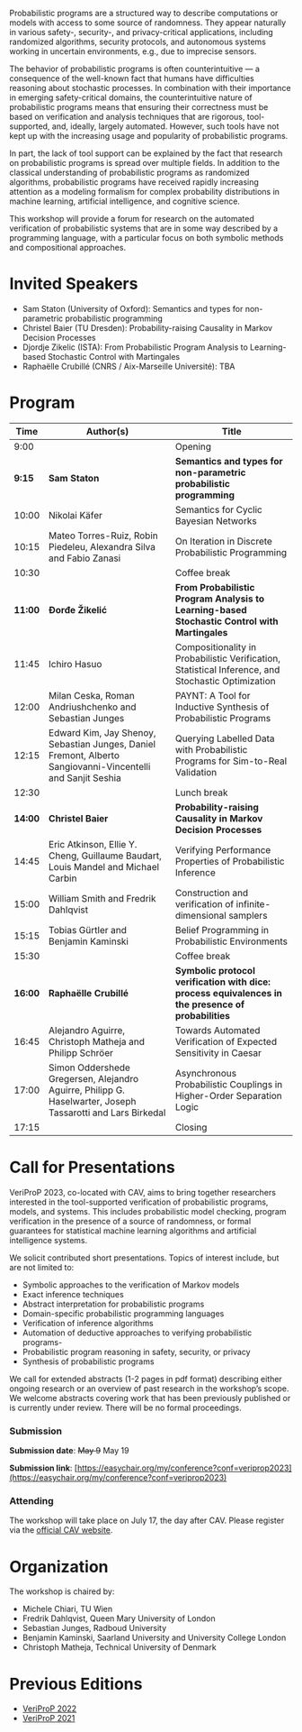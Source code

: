 Probabilistic programs are a structured way to describe computations or models with access to some source of randomness. They appear naturally in various safety-, security-, and privacy-critical applications, including randomized algorithms, security protocols, and autonomous systems working in uncertain environments, e.g., due to imprecise sensors. 

The behavior of probabilistic programs is often counterintuitive — a consequence of the well-known fact that humans have difficulties reasoning about stochastic processes. In combination with their importance in emerging safety-critical domains, the counterintuitive nature of probabilistic programs means that ensuring their correctness must be based on verification and analysis techniques that are rigorous, tool-supported, and, ideally, largely automated. However, such tools have not kept up with the increasing usage and popularity of probabilistic programs.

In part, the lack of tool support can be explained by the fact that research on probabilistic programs is spread over multiple fields. In addition to the classical understanding of probabilistic programs as randomized algorithms, probabilistic programs have received rapidly increasing attention as a modeling formalism for complex probability distributions in machine learning, artificial intelligence, and cognitive science.

This workshop will provide a forum for research on the automated verification of probabilistic systems that are in some way described by a programming language, with a particular focus on both symbolic methods and compositional approaches.

# Invited Speakers

- Sam Staton (University of Oxford): Semantics and types for non-parametric probabilistic programming
- Christel Baier (TU Dresden): Probability-raising Causality in Markov Decision Processes
- Djordje Zikelic (ISTA): From Probabilistic Program Analysis to Learning-based Stochastic Control with Martingales
- Raphaëlle Crubillé (CNRS / Aix-Marseille Université): TBA


# Program

| Time  | Author(s)                                                                                                   | Title                                                                                              |
|-------|-------------------------------------------------------------------------------------------------------------|----------------------------------------------------------------------------------------------------|
| 9:00  |                                                                                                             | Opening                                                                                            |
| **9:15**  | **Sam Staton**                                                                                                  | **Semantics and types for non-parametric probabilistic programming**                                   |
| 10:00 | Nikolai Käfer                                                                                               | Semantics for Cyclic Bayesian Networks                                                             |
| 10:15 | Mateo Torres-Ruiz, Robin Piedeleu, Alexandra Silva and Fabio Zanasi                                         | On Iteration in Discrete Probabilistic Programming                                                 |
| 10:30 |                                                                                                             | Coffee break                                                                                       |
| **11:00** | **Đorđe Žikelić**                                                                                               | **From Probabilistic Program Analysis to Learning-based Stochastic Control with Martingales**          |
| 11:45 | Ichiro Hasuo                                                                                                | Compositionality in Probabilistic Verification, Statistical Inference, and Stochastic Optimization |
| 12:00 | Milan Ceska, Roman Andriushchenko and Sebastian Junges                                                      | PAYNT: A Tool for Inductive Synthesis of Probabilistic Programs                                    |
| 12:15 | Edward Kim, Jay Shenoy, Sebastian Junges, Daniel Fremont, Alberto Sangiovanni-Vincentelli and Sanjit Seshia | Querying Labelled Data with Probabilistic Programs for Sim-to-Real Validation                      |
| 12:30 |                                                                                                             | Lunch break                                                                                        |
| **14:00** | **Christel Baier**                                                                                              | **Probability-raising Causality in Markov Decision Processes**                                         |
| 14:45 | Eric Atkinson, Ellie Y. Cheng, Guillaume Baudart, Louis Mandel and Michael Carbin                           | Verifying Performance Properties of Probabilistic Inference                                        |
| 15:00 | William Smith and Fredrik Dahlqvist                                                                         | Construction and verification of infinite-dimensional samplers                                     |
| 15:15 | Tobias Gürtler and Benjamin Kaminski                                                                        | Belief Programming in Probabilistic Environments                                                   |
| 15:30 |                                                                                                             | Coffee break                                                                                       |
| **16:00** | **Raphaëlle Crubillé**                                                                                          | **Symbolic protocol verification with dice: process equivalences in the presence of probabilities**                                                                                                |
| 16:45 | Alejandro Aguirre, Christoph Matheja and Philipp Schröer                                                    | Towards Automated Verification of Expected Sensitivity in Caesar                                   |
| 17:00 | Simon Oddershede Gregersen, Alejandro Aguirre, Philipp G. Haselwarter, Joseph Tassarotti and  Lars Birkedal | Asynchronous Probabilistic Couplings in Higher-Order Separation Logic                              |
| 17:15 |                                                                                                             | Closing                                                                                            |

# Call for Presentations

VeriProP 2023, co-located with CAV, aims to bring together researchers interested in the tool-supported verification of probabilistic programs, models, and systems. This includes probabilistic model checking, program verification in the presence of a source of randomness, or formal guarantees for statistical machine learning algorithms and artificial intelligence systems. 

We solicit contributed short presentations. Topics of interest include, but are not limited to:

- Symbolic approaches to the verification of Markov models
- Exact inference techniques
- Abstract interpretation for probabilistic programs
- Domain-specific probabilistic programming languages
- Verification of inference algorithms
- Automation of deductive approaches to verifying probabilistic programs-
- Probabilistic program reasoning in safety, security, or privacy
- Synthesis of probabilistic programs

We call for extended abstracts (1-2 pages in pdf format) describing either ongoing research or an overview of past research in the workshop’s scope. We welcome abstracts covering work that has been previously published or is currently under review. There will be no formal proceedings.


### Submission

**Submission date**: ~~May 9~~ May 19 

**Submission link**: [https://easychair.org/my/conference?conf=veriprop2023](https://easychair.org/my/conference?conf=veriprop2023)

### Attending

The workshop will take place on July 17, the day after CAV. Please register via the [official CAV website](http://www.i-cav.org/2023/).

# Organization

The workshop is chaired by:

- Michele Chiari, TU Wien
- Fredrik Dahlqvist, Queen Mary University of London
- Sebastian Junges, Radboud University
- Benjamin Kaminski, Saarland University and University College London
- Christoph Matheja, Technical University of Denmark

# Previous Editions
- [VeriProP 2022](https://veriprop.github.io/2022/)
- [VeriProP 2021](https://veriprop.github.io/2021/)
